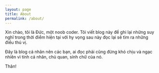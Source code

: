 ```yaml
---
layout: page
title: About
permalink: /about/
---
```


Xin chào, tôi là Đức, một noob coder. 
Tôi viết blog này để ghi lại những suy nghĩ trong thời điểm hiện tại với hy vọng sau này đọc lại sẽ tìm ra những điều thú vị. 

Đây là blog cá nhân nên các bạn, ai đọc phải cũng đừng khó chịu và ngạc nhiên vì tính cá nhân, chủ quan, sính chữ của nó. 

Thân!
